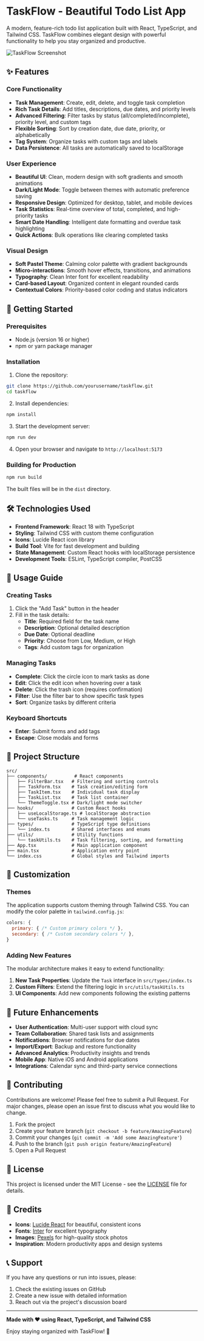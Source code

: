 # TaskFlow - Beautiful Todo List App

A modern, feature-rich todo list application built with React, TypeScript, and Tailwind CSS. TaskFlow combines elegant design with powerful functionality to help you stay organized and productive.

![TaskFlow Screenshot](https://images.pexels.com/photos/4475524/pexels-photo-4475524.jpeg?auto=compress&cs=tinysrgb&w=1200&h=600&fit=crop)

## ✨ Features

### Core Functionality
- **Task Management**: Create, edit, delete, and toggle task completion
- **Rich Task Details**: Add titles, descriptions, due dates, and priority levels
- **Advanced Filtering**: Filter tasks by status (all/completed/incomplete), priority level, and custom tags
- **Flexible Sorting**: Sort by creation date, due date, priority, or alphabetically
- **Tag System**: Organize tasks with custom tags and labels
- **Data Persistence**: All tasks are automatically saved to localStorage

### User Experience
- **Beautiful UI**: Clean, modern design with soft gradients and smooth animations
- **Dark/Light Mode**: Toggle between themes with automatic preference saving
- **Responsive Design**: Optimized for desktop, tablet, and mobile devices
- **Task Statistics**: Real-time overview of total, completed, and high-priority tasks
- **Smart Date Handling**: Intelligent date formatting and overdue task highlighting
- **Quick Actions**: Bulk operations like clearing completed tasks

### Visual Design
- **Soft Pastel Theme**: Calming color palette with gradient backgrounds
- **Micro-interactions**: Smooth hover effects, transitions, and animations
- **Typography**: Clean Inter font for excellent readability
- **Card-based Layout**: Organized content in elegant rounded cards
- **Contextual Colors**: Priority-based color coding and status indicators

## 🚀 Getting Started

### Prerequisites
- Node.js (version 16 or higher)
- npm or yarn package manager

### Installation

1. Clone the repository:
```bash
git clone https://github.com/yourusername/taskflow.git
cd taskflow
```

2. Install dependencies:
```bash
npm install
```

3. Start the development server:
```bash
npm run dev
```

4. Open your browser and navigate to `http://localhost:5173`

### Building for Production

```bash
npm run build
```

The built files will be in the `dist` directory.

## 🛠️ Technologies Used

- **Frontend Framework**: React 18 with TypeScript
- **Styling**: Tailwind CSS with custom theme configuration
- **Icons**: Lucide React icon library
- **Build Tool**: Vite for fast development and building
- **State Management**: Custom React hooks with localStorage persistence
- **Development Tools**: ESLint, TypeScript compiler, PostCSS

## 📱 Usage Guide

### Creating Tasks
1. Click the "Add Task" button in the header
2. Fill in the task details:
   - **Title**: Required field for the task name
   - **Description**: Optional detailed description
   - **Due Date**: Optional deadline
   - **Priority**: Choose from Low, Medium, or High
   - **Tags**: Add custom tags for organization

### Managing Tasks
- **Complete**: Click the circle icon to mark tasks as done
- **Edit**: Click the edit icon when hovering over a task
- **Delete**: Click the trash icon (requires confirmation)
- **Filter**: Use the filter bar to show specific task types
- **Sort**: Organize tasks by different criteria

### Keyboard Shortcuts
- **Enter**: Submit forms and add tags
- **Escape**: Close modals and forms

## 📁 Project Structure

```
src/
├── components/          # React components
│   ├── FilterBar.tsx   # Filtering and sorting controls
│   ├── TaskForm.tsx    # Task creation/editing form
│   ├── TaskItem.tsx    # Individual task display
│   ├── TaskList.tsx    # Task list container
│   └── ThemeToggle.tsx # Dark/light mode switcher
├── hooks/              # Custom React hooks
│   ├── useLocalStorage.ts # localStorage abstraction
│   └── useTasks.ts     # Task management logic
├── types/              # TypeScript type definitions
│   └── index.ts        # Shared interfaces and enums
├── utils/              # Utility functions
│   └── taskUtils.ts    # Task filtering, sorting, and formatting
├── App.tsx             # Main application component
├── main.tsx            # Application entry point
└── index.css           # Global styles and Tailwind imports
```

## 🎨 Customization

### Themes
The application supports custom theming through Tailwind CSS. You can modify the color palette in `tailwind.config.js`:

```javascript
colors: {
  primary: { /* Custom primary colors */ },
  secondary: { /* Custom secondary colors */ },
}
```

### Adding New Features
The modular architecture makes it easy to extend functionality:

1. **New Task Properties**: Update the `Task` interface in `src/types/index.ts`
2. **Custom Filters**: Extend the filtering logic in `src/utils/taskUtils.ts`
3. **UI Components**: Add new components following the existing patterns

## 🔮 Future Enhancements

- **User Authentication**: Multi-user support with cloud sync
- **Team Collaboration**: Shared task lists and assignments
- **Notifications**: Browser notifications for due dates
- **Import/Export**: Backup and restore functionality
- **Advanced Analytics**: Productivity insights and trends
- **Mobile App**: Native iOS and Android applications
- **Integrations**: Calendar sync and third-party service connections

## 🤝 Contributing

Contributions are welcome! Please feel free to submit a Pull Request. For major changes, please open an issue first to discuss what you would like to change.

1. Fork the project
2. Create your feature branch (`git checkout -b feature/AmazingFeature`)
3. Commit your changes (`git commit -m 'Add some AmazingFeature'`)
4. Push to the branch (`git push origin feature/AmazingFeature`)
5. Open a Pull Request

## 📄 License

This project is licensed under the MIT License - see the [LICENSE](LICENSE) file for details.

## 🙏 Credits

- **Icons**: [Lucide React](https://lucide.dev/) for beautiful, consistent icons
- **Fonts**: [Inter](https://rsms.me/inter/) for excellent typography
- **Images**: [Pexels](https://pexels.com/) for high-quality stock photos
- **Inspiration**: Modern productivity apps and design systems

## 📞 Support

If you have any questions or run into issues, please:

1. Check the existing issues on GitHub
2. Create a new issue with detailed information
3. Reach out via the project's discussion board

---

**Made with ❤️ using React, TypeScript, and Tailwind CSS**

Enjoy staying organized with TaskFlow! 🚀